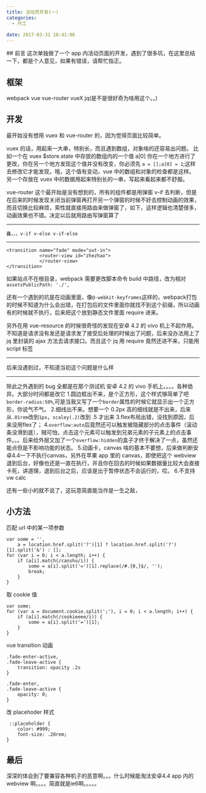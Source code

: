 ```yaml
---
title: 活动页开发(一)
categories:
  - 尺工
 
date: 2017-03-31 18:41:06
---
```

<p></p>
<!-- more -->
## 前言
这次单独做了一个 app 内活动页面的开发，遇到了很多坑，在这里总结一下，都是个人意见，如果有错误，请帮忙指正。

## 框架
webpack vue vue-router vueX jq(是不是很好奇为啥用这个。。)

## 开发
最开始没有想用 vuex 和 vue-router 的，因为觉得页面比较简单。

vuex 的话，用起来一大串，特别长，而且遇到数组，对象啥的还容易出问题。
比如一个在 vuex $store.state 中存放的数组内的一个值 a[0] 你在一个地方进行了更改，你在另一个地方发现这个值并没有改变，你必须先 `a = [];a[0] = 1`;这样去修改它才能发现，哦，这个值有变动，vue 中的数组和对象的检查都是这样。另一个存放在 vuex 中的数据用起来特别长的一串，写起来看起来都不舒服。

vue-router 这个最开始是没有想到的，所有的组件都是用弹窗 v-if 去判断，但是在后来的时候发现关闭当前弹窗再打开另一个弹窗的时候不好去控制动画的效果，而且切换比较麻烦，索性就直接用路由来做弹窗了，如下，这样逻辑也清楚很多，动画效果也不错。决定以后就用路由写弹窗算了
******** 
	蠢，，，v-if v-else v-if-else 
********
```
<transition name="fade" mode="out-in">
            <router-view id="zhezhao">
            </router-view>
</transition>
```
如果站点不在根目录，webpack 需要更改脚本命令 build 中路径，改为相对 `assetsPublicPath: './',`



还有一个遇到的坑是在动画里面，像`@-webkit-keyframes`这样的，webpack打包的时候不知道为什么会出错，在打包后的文件里面你就找不到这个前缀，所以动画有的时候就不执行，后来把这个放到静态文件里面 require 进来。

另外在用 vue-resource 的时候很奇怪的发现在安卓 4.2 的 vivo 机上不起作用。不知道是请求没有发还是请求发了接受后处理的时候出了问题，后来没办法用上了 jq 里封装的 ajax 方法去请求接口。而且这个 jq 用 require 竟然还进不来，只能用 script 标签
****
后来没遇到过，不知道当初这个问题是什么样
****

除此之外遇到的 bug 全都是在那个测试机 安卓 4.2 的 vivo 手机上。。。。各种诡异。大部分时间都是改它
1.圆边框出不来，是个正方形，这个样式够简单了吧`border-radius:50%`,可是当我又写了一个`border`属性的时候它就显示出一个正方形，你说气不气。
2.细线出不来。想要一个 0.2px 高的细线就是不出来，后来从`.01rem`改到`1px`，`scaley(.2)`改到 .5 才出来
3.flex布局出错，没找到原因，后来没用flex了；
4.`overflow:auto`后竟然还可以触发被隐藏部分的点击事件（滚动条没滑到底），贼可怕，点击这个元素可以触发到兄弟元素的子元素上的点击事件。。。后来给外层又加了一个`overflow:hidden`的盒子才终于解决了一点，虽然还能点但是不影响功能的状态。
5.动画卡，canvas 啥的基本不要想，后来做判断安卓4.4一下不执行canvas，另外在苹果 app 里的 canvas，即使把这个 webview 退到后台，好像也还是一直在执行，并且你在回去的时候如果数据量比较大会直接卡死，讲道理，退到后台之后，应该是出于暂停状态不会运行的，哎。
6.不支持 vw calc 


还有一些小的就不说了，这玩意简直能当作是一生之敌，

## 小方法
匹配 url 中的某一项参数
```
var some = '',
    a = location.href.split('?')[1] ? location.href.split('?')[1].split('&') : [];
for (var i = 0; i < a.length; i++) {
    if (a[i].match(/canshu/i)) {
        some = a[i].split('=')[1].replace(/#.{0,}$/, '');
        break;
    }
}
```
取 cookie 值  
```
var some;
for (var a = document.cookie.split(';'), i = 0; i < a.length; i++) {
    if (a[i].match(/cookieeee/i)) {
        some = a[i].split('=')[1];
    }
}
```
vue transition 动画
```
.fade-enter-active,
.fade-leave-active {
    transition: opacity .2s
}

.fade-enter,
.fade-leave-active {
    opacity: 0;
}
```
改 placehoder 样式
```
 ::placeholder {
    color: #999;
    font-size: .28rem;
}
```
## 最后
深深的体会到了要兼容各种机子的恶意啊。。。什么时候能淘汰安卓4.4 app 内的 webview 啊。。。。简直就是ie6啊。。。。。

